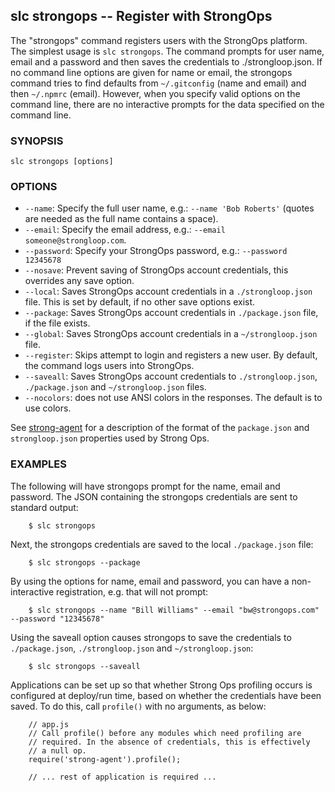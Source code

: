 ## slc strongops -- Register with StrongOps

The "strongops" command registers users with the StrongOps platform. The
simplest usage is `slc strongops`. The command prompts for user name, email and
a password and then saves the credentials to ./strongloop.json.  If no command
line options are given for name or email, the strongops command tries to find
defaults from `~/.gitconfig` (name and email) and then `~/.npmrc` (email).
However, when you specify valid options on the command line, there are no
interactive prompts for the data specified on the command line.

### SYNOPSIS

    slc strongops [options]

### OPTIONS

* `--name`:
  Specify the full user name, e.g.: `--name 'Bob Roberts'` (quotes are
  needed as the full name contains a space).
* `--email`:
  Specify the email address, e.g.: `--email someone@strongloop.com`.
* `--password`:
  Specify your StrongOps password, e.g.: `--password 12345678`
* `--nosave`:
  Prevent saving of StrongOps account credentials, this overrides any save
  option.
* `--local`:
  Saves StrongOps account credentials in a `./strongloop.json` file. This is
set by default, if no other save options exist.
* `--package`:
  Saves StrongOps account credentials in `./package.json` file, if the file
  exists.
* `--global`:
  Saves StrongOps account credentials in a `~/strongloop.json` file.
* `--register`:
  Skips attempt to login and registers a new user. By default, the command
  logs users into StrongOps.
* `--saveall`:
  Saves StrongOps account credentials to `./strongloop.json`, `./package.json` and
  `~/strongloop.json` files.
* `--nocolors`: does not use ANSI colors in the responses. The default is to use
  colors.

See [strong-agent](http://docs.strongops.com/strong-agent) for a description of
the format of the `package.json` and `strongloop.json` properties used by Strong
Ops.

### EXAMPLES

The following will have strongops prompt for the name, email and password.  The
JSON containing the strongops credentials are sent to standard output:

        $ slc strongops

Next, the strongops credentials are saved to the local `./package.json` file:

        $ slc strongops --package

By using the options for name, email and password, you can have a
non-interactive registration, e.g. that will not prompt:

        $ slc strongops --name "Bill Williams" --email "bw@strongops.com" --password "12345678"

Using the saveall option causes strongops to save the credentials to
`./package.json`, `./strongloop.json` and `~/strongloop.json`:

        $ slc strongops --saveall

Applications can be set up so that whether Strong Ops profiling occurs is
configured at deploy/run time, based on whether the credentials have been
saved. To do this, call `profile()` with no arguments, as below:

        // app.js
        // Call profile() before any modules which need profiling are
        // required. In the absence of credentials, this is effectively
        // a null op.
        require('strong-agent').profile();

        // ... rest of application is required ...
